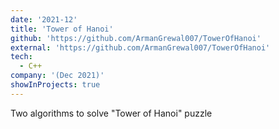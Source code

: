 ```yaml
---
date: '2021-12'
title: 'Tower of Hanoi'
github: 'https://github.com/ArmanGrewal007/TowerOfHanoi'
external: 'https://github.com/ArmanGrewal007/TowerOfHanoi'
tech:
  - C++
company: '(Dec 2021)'
showInProjects: true
---
```

Two algorithms to solve "Tower of Hanoi" puzzle